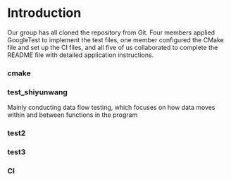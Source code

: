 # Introduction
Our group has all cloned the repository from Git.
Four members applied GoogleTest to implement the test files, 
one member configured the CMake file and set up the CI files, 
and all five of us collaborated to complete the README file with detailed application instructions.

### cmake



### test_shiyunwang
Mainly conducting data flow testing, which focuses on how data moves within and between functions in the program



### test2

### test3


### CI


